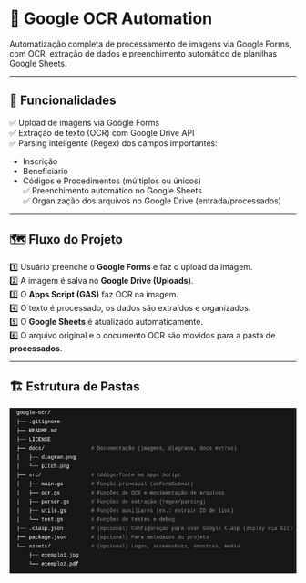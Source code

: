 # 📄 Google OCR Automation

Automatização completa de processamento de imagens via Google Forms, com OCR, extração de dados e preenchimento automático de planilhas Google Sheets.

---

## 🚀 Funcionalidades

✅ Upload de imagens via Google Forms  
✅ Extração de texto (OCR) com Google Drive API  
✅ Parsing inteligente (Regex) dos campos importantes:  
   - Inscrição  
   - Beneficiário  
   - Códigos e Procedimentos (múltiplos ou únicos)  
✅ Preenchimento automático no Google Sheets  
✅ Organização dos arquivos no Google Drive (entrada/processados)  

---

## 🗺️ Fluxo do Projeto

1️⃣ Usuário preenche o **Google Forms** e faz o upload da imagem.  
2️⃣ A imagem é salva no **Google Drive (Uploads)**.  
3️⃣ O **Apps Script (GAS)** faz OCR na imagem.  
4️⃣ O texto é processado, os dados são extraídos e organizados.  
5️⃣ O **Google Sheets** é atualizado automaticamente.  
6️⃣ O arquivo original e o documento OCR são movidos para a pasta de **processados**.  

---

## 🏗️ Estrutura de Pastas
![Diagrama de Fluxo do Projeto Google OCR](https://github.com/kieana/google-ocr/blob/main/docs/diagram.png)

